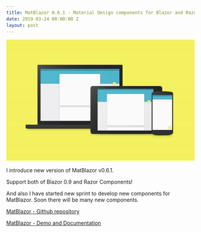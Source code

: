 ```yaml
---
title: MatBlazor 0.6.1 - Material Design components for Blazor and Razor Components
date: 2019-03-24 00:00:00 Z
layout: post
---
```




![](/images/An-Introduction-to-Googles-Material-Design-1.jpg)

I introduce new version of MatBlazor v0.6.1.

Support both of Blazor 0.9 and Razor Components!

And also I have started new sprint to develop new components for MatBlazor. Soon there will be many new components.


[MatBlazor - Github repository](https://github.com/SamProf/MatBlazor)

[MatBlazor  - Demo and Documentation](https://www.matblazor.com/)
